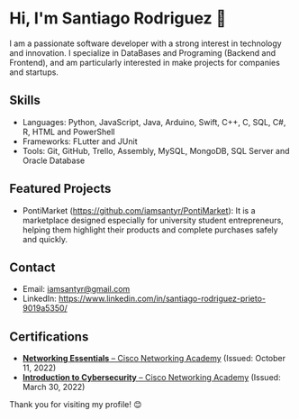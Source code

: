# Hi, I'm Santiago Rodriguez 👋

I am a passionate software developer with a strong interest in technology and innovation. I specialize in DataBases and Programing (Backend and Frontend), and am particularly interested in make projects for companies and startups.

## Skills
- Languages: Python, JavaScript, Java, Arduino, Swift, C++, C, SQL, C#, R, HTML and PowerShell
- Frameworks: FLutter and JUnit
- Tools: Git, GitHub, Trello, Assembly, MySQL, MongoDB, SQL Server and Oracle Database

## Featured Projects
- PontiMarket (https://github.com/iamsantyr/PontiMarket): It is a marketplace designed especially for university student entrepreneurs, helping them highlight their products and complete purchases safely and quickly.

## Contact
- Email: iamsantyr@gmail.com
- LinkedIn: https://www.linkedin.com/in/santiago-rodriguez-prieto-9019a5350/

## Certifications

- [**Networking Essentials** – Cisco Networking Academy](https://www.netacad.com/portal/learning#/curriculum/31307920-c5d4-48ae-b319-4bbe57edbe99) (Issued: October 11, 2022)
- [**Introduction to Cybersecurity** – Cisco Networking Academy](https://www.netacad.com/portal/learning#/curriculum/31307920-c5d4-48ae-b319-4bbe57edbe99) (Issued: March 30, 2022)


Thank you for visiting my profile! 😊
